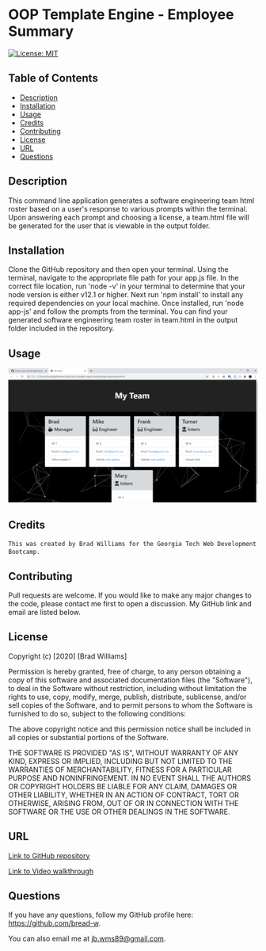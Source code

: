 # OOP Template Engine - Employee Summary

[![License: MIT](https://img.shields.io/badge/License-MIT-yellow.svg)](https://opensource.org/licenses/MIT)

## Table of Contents
* [Description](#description)
* [Installation](#installation)
* [Usage](#usage)
* [Credits](#credits)
* [Contributing](#contributing)
* [License](#license)
* [URL](#url)
* [Questions](#questions)

## Description

This command line application generates a software engineering team html roster based on a user's response to various prompts within the terminal. Upon answering each prompt and choosing a license, a team.html file will be generated for the user that is viewable in the output folder.

## Installation

Clone the GitHub repository and then open your terminal. Using the terminal, navigate to the appropriate file path for your app.js file. In the correct file location, run 'node -v' in your terminal to determine that your node version is either v12.1 or higher. Next run 'npm install' to install any required dependencies on your local machine. Once installed, run 'node app-js' and follow the prompts from the terminal. You can find your generated software engineering team roster in team.html in the output folder included in the repository.

## Usage

![generatedREADME](/assets/exampleTeam.png)

## Credits
```
This was created by Brad Williams for the Georgia Tech Web Development Bootcamp.
```

## Contributing

Pull requests are welcome. If you would like to make any major changes to the code, please contact me first to open a discussion. My GitHub link and email are listed below.

## License

Copyright (c) [2020] [Brad Williams]

Permission is hereby granted, free of charge, to any person obtaining a copy of this software and associated documentation files (the "Software"), to deal in the Software without restriction, including without limitation the rights to use, copy, modify, merge, publish, distribute, sublicense, and/or sell copies of the Software, and to permit persons to whom the Software is furnished to do so, subject to the following conditions:

The above copyright notice and this permission notice shall be included in all copies or substantial portions of the Software.

THE SOFTWARE IS PROVIDED "AS IS", WITHOUT WARRANTY OF ANY KIND, EXPRESS OR IMPLIED, INCLUDING BUT NOT LIMITED TO THE WARRANTIES OF MERCHANTABILITY, FITNESS FOR A PARTICULAR PURPOSE AND NONINFRINGEMENT. IN NO EVENT SHALL THE AUTHORS OR COPYRIGHT HOLDERS BE LIABLE FOR ANY CLAIM, DAMAGES OR OTHER LIABILITY, WHETHER IN AN ACTION OF CONTRACT, TORT OR OTHERWISE, ARISING FROM, OUT OF OR IN CONNECTION WITH THE SOFTWARE OR THE USE OR OTHER DEALINGS IN THE SOFTWARE.

## URL

[Link to GitHub repository](https://github.com/bread-w/gt-oop-template-engine-hw)

[Link to Video walkthrough](https://drive.google.com/file/d/1MQfRy_jNotHTjyn2HaJAmRANvUFG07DT/view)

## Questions

If you have any questions, follow my GitHub profile here: https://github.com/bread-w.

You can also email me at jb.wms89@gmail.com.
